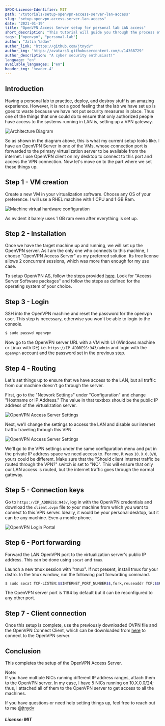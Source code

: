 ```yaml
---
SPDX-License-Identifier: MIT
path: "/tutorials/setup-openvpn-access-server-lan-access"
slug: "setup-openvpn-access-server-lan-access"
date: "2021-01-19"
title: "OpenVPN Access Server setup for personal lab LAN access"
short_description: "This tutorial will guide you through the process of setting up an OpenVPN Access server so that you are able to access LAN from your local machine."
tags: ["openvpn", "personal-lab"]
author: "Jatin Yadav"
author_link: "https://github.com/jtnydv"
author_img: "https://avatars3.githubusercontent.com/u/14368729"
author_description: "A cyber security enthusiast!"
language: "en"
available_languages: ["en"]
header_img: "header-4"
---
```


## Introduction

Having a personal lab to practice, deploy, and destroy stuff is an amazing experience. However, it is not a good feeling that the lab we have set up is goes to waste because we have not put security measures in place. Thus one of the things that one could do to ensure that only authorized people have access to the systems running in LAN is, setting up a VPN gateway.

![Architecture Diagram](image.png)

So as shown in the diagram above, this is what my current setup looks like. I have an OpenVPN Server in one of the VMs, whose connection port is forwarded to the primary virtualization server to be available from the internet. I use OpenVPN client on my desktop to connect to this port and access the VPN connection. Now let's move on to the part where we set these things up.

## Step 1 - VM creation

Create a new VM in your virtualization software. Choose any OS of your preference. I will use a RHEL machine with 1 CPU and 1 GB Ram. 

![Machine virtual hardware configuration](image-1.png)

As evident it barely uses 1 GB ram even after everything is set up.

## Step 2 - Installation

Once we have the target machine up and running, we will set up the OpenVPN server. As I am the only one who connects to this machine, I choose "OpenVPN Access Server" as my preferred solution. Its free license allows 2 concurrent sessions, which was more than enough for my use case.

To setup OpenVPN AS, follow the steps provided [here](https://openvpn.net/download-open-vpn/). Look for "Access Server Software packages" and follow the steps as defined for the operating system of your choice.

## Step 3 - Login

SSH into the OpenVPN machine and reset the password for the openvpn user. This step is necessary, otherwise you won't be able to login to the console.

```bash
$ sudo passwd openvpn
```

Now go to the OpenVPN server URL with a VM with UI (Windows machine or Linux with DE) i.e. `https://IP_ADDRESS:943/admin` and login with the `openvpn` account and the password set in the previous step.

## Step 4 - Routing

Let's set things up to ensure that we have access to the LAN, but all traffic from our machine doesn't go through the server.

First, go to the "Network Settings" under "Configuration" and change "Hostname or IP Address." The value in that textbox should be the public IP address of the virtualization server.

![OpenVPN Access Server Settings](image-2-1024x217.png)

Next, we'll change the settings to access the LAN and disable our internet traffic traveling through this VPN.

![OpenVPN Access Server Settings](image-3-1024x500.png)

We'll go to the VPN settings under the same configuration menu and put in the private IP address space we need access to. For me, it was `10.0.0.0/8`, yours could be different. Make sure that the "Should client Internet traffic be routed through the VPN?" switch is set to "NO". This will ensure that only our LAN access is routed, but the internet traffic goes through the normal gateway.

## Step 5 - Connection keys

Go to `https://IP_ADDRESS:943/`, log in with the OpenVPN credentials and download the `client.ovpn` file to your machine from which you want to connect to this VPN server. Ideally, it would be your personal desktop, but it can be any machine. Even a mobile phone.

![OpenVPN Login Portal](image-4.png)


## Step 6 - Port forwarding

Forward the LAN OpenVPN port to the virtualization server's public IP address. This can be done using `socat` and `tmux`.

Launch a new tmux session with "tmux". If not present, install tmux for your distro. In the tmux window, run the following port forwarding command.

```bash
$ sudo socat TCP-LISTEN:$$INTERNET_PORT_NUMBER$$,fork,reuseaddr TCP:$$OPENVPN_SERVER_IP$$:$$SERVER_PORT$$
```

The OpenVPN server port is 1194 by default but it can be reconfigured to any other port.

## Step 7 - Client connection

Once this setup is complete, use the previously downloaded OVPN file and the OpenVPN Connect Client, which can be downloaded from [here](https://openvpn.net/download-open-vpn/) to connect to the OpenVPN server.

## Conclusion

This completes the setup of the OpenVPN Access Server.

Note:  
If you have multiple NICs running different IP address ranges, attach them to the OpenVPN server. In my case, I have 5 NICs running on 10.X.0.0/24; thus, I attached all of them to the OpenVPN server to get access to all the machines.

If you have questions or need help setting things up, feel free to reach out to me [@jtnydv](https://twitter.com/jtnydv)


##### License: MIT

<!--

Contributor's Certificate of Origin

By making a contribution to this project, I certify that:

(a) The contribution was created in whole or in part by me and I have
    the right to submit it under the license indicated in the file; or

(b) The contribution is based upon previous work that, to the best of my
    knowledge, is covered under an appropriate license and I have the
    right under that license to submit that work with modifications,
    whether created in whole or in part by me, under the same license
    (unless I am permitted to submit under a different license), as
    indicated in the file; or

(c) The contribution was provided directly to me by some other person
    who certified (a), (b) or (c) and I have not modified it.

(d) I understand and agree that this project and the contribution are
    public and that a record of the contribution (including all personal
    information I submit with it, including my sign-off) is maintained
    indefinitely and may be redistributed consistent with this project
    or the license(s) involved.

Signed-off-by: Jatin Yadav <jtnydv@protonmail.com>

-->
